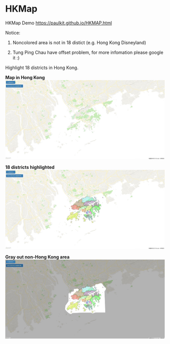 # HKMap
HKMap
Demo <a href="https://paulkit.github.io/HKMAP.html" target="_blank" >https://paulkit.github.io/HKMAP.html</a>
<p></p>

Notice:<p></p>
1. Noncolored area is not in 18 distict (e.g. Hong Kong Disneyland) <p></p>
2. Tung Ping Chau have offset problem, for more infomation please google it :)

Highlight 18 districts in Hong Kong.
<p></p>
<b>Map in Hong Kong</b><br/>
<img src="https://raw.githubusercontent.com/Paulkit/HKMap/master/github/HKMAP_screenshot_1.JPG" width="900">
 
<p></p>
<b>18 districts highlighted</b><br/>
<img src="https://raw.githubusercontent.com/Paulkit/HKMap/master/github/HKMAP_screenshot_2.JPG" width="900">

<p></p>
<b>Gray out non-Hong Kong area</b><br/>
<img src="https://raw.githubusercontent.com/Paulkit/HKMap/master/github/HKMAP_screenshot_3.JPG" width="900">




